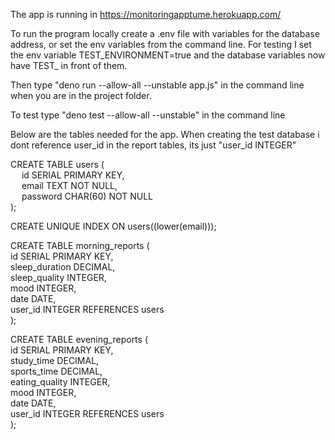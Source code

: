 The app is running in https://monitoringapptume.herokuapp.com/

To run the program locally create a .env file with variables for the database address, or set the env variables from the command line. 
For testing I set the env variable TEST_ENVIRONMENT=true and the database variables now have TEST_ in front of them.

Then type "deno run --allow-all --unstable app.js" in the command line when you are in the project folder.

To test type "deno test --allow-all --unstable" in the command line

Below are the tables needed for the app.
When creating the test database i dont reference user_id in the report tables, its just "user_id INTEGER"

CREATE TABLE users (  
&emsp; id SERIAL PRIMARY KEY,  
&emsp; email TEXT NOT NULL,  
&emsp; password CHAR(60) NOT NULL  
);

CREATE UNIQUE INDEX ON users((lower(email)));

CREATE TABLE morning_reports (  
    id SERIAL PRIMARY KEY,  
    sleep_duration DECIMAL,  
    sleep_quality INTEGER,  
    mood INTEGER,  
    date DATE,  
    user_id INTEGER REFERENCES users  
);

CREATE TABLE evening_reports (  
    id SERIAL PRIMARY KEY,  
    study_time DECIMAL,  
    sports_time DECIMAL,  
    eating_quality INTEGER,  
    mood INTEGER,  
    date DATE,  
    user_id INTEGER REFERENCES users  
);



